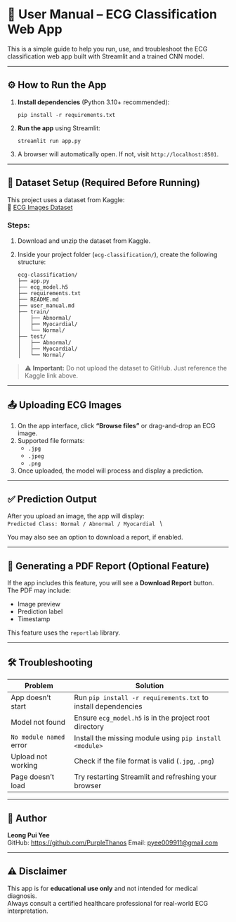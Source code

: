 # 📝 User Manual – ECG Classification Web App

This is a simple guide to help you run, use, and troubleshoot the ECG classification web app built with Streamlit and a trained CNN model.

---

## ⚙️ How to Run the App

1. **Install dependencies** (Python 3.10+ recommended):

    ```
    pip install -r requirements.txt
    ```

2. **Run the app** using Streamlit:

    ```
    streamlit run app.py
    ```

3. A browser will automatically open. If not, visit `http://localhost:8501`.

---

## 📂 Dataset Setup (Required Before Running)

This project uses a dataset from Kaggle:  
🔗 [ECG Images Dataset](https://www.kaggle.com/datasets/jayaprakashpondy/ecgimages)

### Steps:

1. Download and unzip the dataset from Kaggle.
2. Inside your project folder (`ecg-classification/`), create the following structure:

    ```
    ecg-classification/
    ├── app.py
    ├── ecg_model.h5
    ├── requirements.txt
    ├── README.md
    ├── user_manual.md
    ├── train/
    │   ├── Abnormal/
    │   ├── Myocardial/
    │   └── Normal/
    ├── test/
    │   ├── Abnormal/
    │   ├── Myocardial/
    │   └── Normal/
    ```

> ⚠️ **Important:** Do not upload the dataset to GitHub. Just reference the Kaggle link above.

---

## 📤 Uploading ECG Images

1. On the app interface, click **“Browse files”** or drag-and-drop an ECG image.
2. Supported file formats:
    - `.jpg`
    - `.jpeg`
    - `.png`
3. Once uploaded, the model will process and display a prediction.

---

## ✅ Prediction Output

After you upload an image, the app will display:\
 `Predicted Class: Normal / Abnormal / Myocardial `
 \

You may also see an option to download a report, if enabled.

---

## 🧾 Generating a PDF Report (Optional Feature)

If the app includes this feature, you will see a **Download Report** button.  
The PDF may include:
- Image preview
- Prediction label
- Timestamp

This feature uses the `reportlab` library.

---

## 🛠️ Troubleshooting

| Problem                           | Solution                                                          |
|----------------------------------|-------------------------------------------------------------------|
| App doesn’t start                | Run `pip install -r requirements.txt` to install dependencies     |
| Model not found                  | Ensure `ecg_model.h5` is in the project root directory            |
| `No module named` error          | Install the missing module using `pip install <module>`          |
| Upload not working               | Check if the file format is valid (`.jpg`, `.png`)                |
| Page doesn’t load                | Try restarting Streamlit and refreshing your browser              |

---

## 👤 Author

**Leong Pui Yee**  
GitHub: https://github.com/PurpleThanos
Email: pyee009911@gmail.com

---

## ⚠️ Disclaimer

This app is for **educational use only** and not intended for medical diagnosis.  
Always consult a certified healthcare professional for real-world ECG interpretation.
